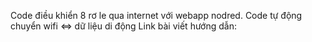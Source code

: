 Code điều khiển 8 rơ le qua internet với webapp nodred.
Code tự động chuyển wifi <=> dữ liệu di động
Link bài viết hướng dẫn:
